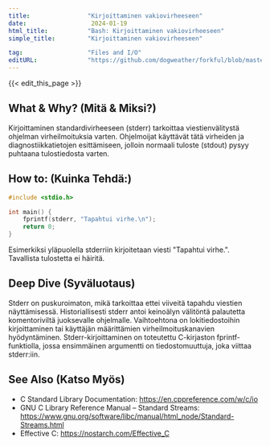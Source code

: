 ```yaml
---
title:                "Kirjoittaminen vakiovirheeseen"
date:                  2024-01-19
html_title:           "Bash: Kirjoittaminen vakiovirheeseen"
simple_title:         "Kirjoittaminen vakiovirheeseen"

tag:                  "Files and I/O"
editURL:              "https://github.com/dogweather/forkful/blob/master/content/fi/c/writing-to-standard-error.md"
---
```


{{< edit_this_page >}}

## What & Why? (Mitä & Miksi?)
Kirjoittaminen standardivirheeseen (stderr) tarkoittaa viestienvälitystä ohjelman virheilmoituksia varten. Ohjelmoijat käyttävät tätä virheiden ja diagnostiikkatietojen esittämiseen, jolloin normaali tuloste (stdout) pysyy puhtaana tulostiedosta varten.

## How to: (Kuinka Tehdä:)
```C
#include <stdio.h>

int main() {
    fprintf(stderr, "Tapahtui virhe.\n");
    return 0;
}
```

Esimerkiksi yläpuolella stderriin kirjoitetaan viesti "Tapahtui virhe.". Tavallista tulostetta ei häiritä.

## Deep Dive (Syväluotaus)
Stderr on puskuroimaton, mikä tarkoittaa ettei viiveitä tapahdu viestien näyttämisessä. Historiallisesti stderr antoi keinoälyn välitöntä palautetta komentoriviltä juoksevalle ohjelmalle. Vaihtoehtona on lokitiedostoihin kirjoittaminen tai käyttäjän määrittämien virheilmoituskanavien hyödyntäminen. Stderr-kirjoittaminen on toteutettu C-kirjaston fprintf-funktiolla, jossa ensimmäinen argumentti on tiedostomuuttuja, joka viittaa stderr:iin.

## See Also (Katso Myös)
- C Standard Library Documentation: https://en.cppreference.com/w/c/io
- GNU C Library Reference Manual – Standard Streams: https://www.gnu.org/software/libc/manual/html_node/Standard-Streams.html
- Effective C: https://nostarch.com/Effective_C
